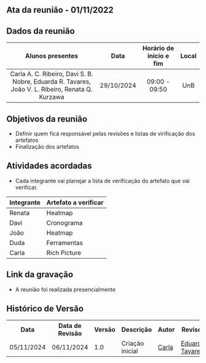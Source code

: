 ## Ata da reunião - 01/11/2022

## Dados da reunião

|                                     Alunos presentes                                     |    Data    | Horário de inicio e fim |      Local       |
| :--------------------------------------------------------------------------------------: | :--------: | :---------------------: | :--------------: |
| Carla A. C. Ribeiro, Davi S. B. Nobre, Eduarda R. Tavares, João V. L. Ribeiro, Renata Q. Kurzawa | 29/10/2024 |      09:00 - 09:50      | UnB |

## Objetivos da reunião

- Definir quem ficá responsável pelas revisões e listas de virificação dos artefatos
- Finalização dos artefatos

## Atividades acordadas

- Cada integrante vai planejar a lista de verificação do artefato que vai verificar.

| **Integrante** | **Artefato a verificar**                                         |
|-------------------|-----------------------------------------------------|
| Renata             | Heatmap                   |
| Davi             | Cronograma                   |
| João             | Heatmap                   |
| Duda             | Ferramentas                   |
| Carla             | Rich Picture                   |



## Link da gravação

- A reunião foi realizada presencialmente

## Histórico de Versão

<div align="center">
    <table>
    <tr>
        <th>Data</th>
        <th>Data de Revisão</th>
        <th>Versão</th>
        <th>Descrição</th>
        <th>Autor</th>
        <th>Revisor</th>
    </tr>
    <tr>
        <td>05/11/2024</td>
        <td>06/11/2024</td>
        <td>1.0</td>
        <td>Criação inicial</td>
        <td><a href="https://github.com/ccarlaa">Carla</a></td>
        <td><a href="https://github.com/erteduarda">Eduarda Tavares</a></td>
    </tr>
    </table>
</div>
